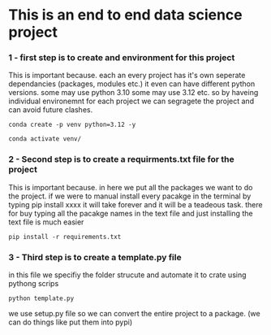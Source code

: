 # This is an end to end data science project

### 1 - first step is to create and environment for this project
This is important because. each an every project has it's own seperate dependancies (packages, modules etc.) it even can have different python versions. some may use python 3.10 some may use 3.12 etc. so by haveing individual environemnt for each project we can segragete the project and can avoid future clashes.

`conda create -p venv python=3.12 -y`

`conda activate venv/`

### 2 - Second step is to create a requirments.txt file for the project
This is important because. in here we put all the packages we want to do the project. if we were to manual install every pacakge in the terminal by typing pip install xxxx it will take forever and it will be a teadeous task. there for buy typing all the pacakge names in the text file and just installing the text file is much easier

`pip install -r requirements.txt`

### 3 - Third step is to create a template.py file
in this file we specifiy the folder strucute and automate it to crate using pythong scrips

`python template.py`

we use setup.py file so we can convert the entire project to a package. (we can do things like put them into pypi)
